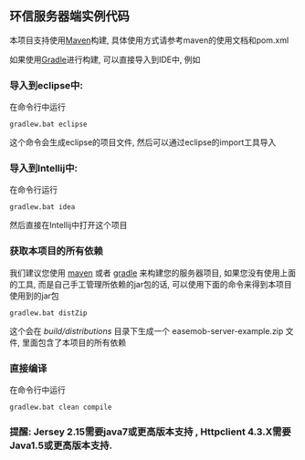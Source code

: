 ## 环信服务器端实例代码

本项目支持使用[Maven](http://maven.apache.org)构建, 具体使用方式请参考maven的使用文档和pom.xml



如果使用[Gradle](http://gradle.org)进行构建, 可以直接导入到IDE中, 例如



### 导入到eclipse中:

在命令行中运行

    gradlew.bat eclipse
    
这个命令会生成eclipse的项目文件, 然后可以通过eclipse的import工具导入

### 导入到Intellij中:

在命令行运行

    gradlew.bat idea
    
然后直接在Intellij中打开这个项目

### 获取本项目的所有依赖

我们建议您使用 [maven](http://maven.apache.org) 或者 [gradle](http://gradle.org) 来构建您的服务器项目,
如果您没有使用上面的工具, 而是自己手工管理所依赖的jar包的话, 可以使用下面的命令来得到本项目使用到的jar包


    gradlew.bat distZip

这个会在 _build/distributions_ 目录下生成一个 easemob-server-example.zip 文件, 里面包含了本项目的所有依赖

### 直接编译

在命令行中运行 

    gradlew.bat clean compile
    
    
### 提醒: Jersey 2.15需要java7或更高版本支持 , Httpclient 4.3.X需要Java1.5或更高版本支持.
    
